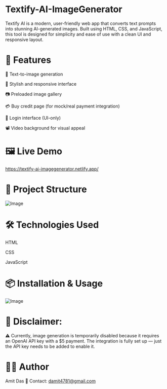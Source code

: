 # Textify-AI-ImageGenerator 
Textify AI is a modern, user-friendly web app that converts text prompts into stunning AI-generated images. Built using HTML, CSS, and JavaScript, this tool is designed for simplicity and ease of use with a clean UI and responsive layout.

# 🚀 Features

🔡 Text-to-image generation

🎨 Stylish and responsive interface

📷 Preloaded image gallery

💳 Buy credit page (for mock/real payment integration)

🔐 Login interface (UI-only)

📽️ Video background for visual appeal

# 🖼️ Live Demo

https://textify-ai-imagegenerator.netlify.app/

# 📁 Project Structure

![Image](https://github.com/user-attachments/assets/8b8fb32b-331c-4adf-bab0-9b25c06e9e0b)

# 🛠️ Technologies Used

HTML

CSS

JavaScript

# 📦 Installation & Usage

![Image](https://github.com/user-attachments/assets/6e840b50-28d8-42a1-a0d7-f14c031aa180)

# 📌 Disclaimer:

⚠️ Currently, image generation is temporarily disabled because it requires an OpenAI API key with a $5 payment. The integration is fully set up — just the API key needs to be added to enable it.

# 🙋‍♂️ Author

Amit Das
📧 Contact: damit4781@gmail.com
